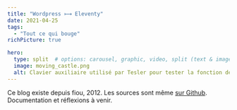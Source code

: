 ```yaml
---
title: "Wordpress ⟼ Eleventy"
date: 2021-04-25
tags:
  - "Tout ce qui bouge"
richPicture: true

hero:
  type: split  # options: carousel, graphic, video, split (text & image)
  image: moving_castle.png
  alt: Clavier auxiliaire utilisé par Tesler pour tester la fonction de couper-coller, avec des étiquettes notées "cut" et "paste".
---
```


Ce blog existe depuis fiou, 2012. Les sources sont même [sur Github](https://github.com/Saint-loup/blog). Documentation et réflexions à venir.